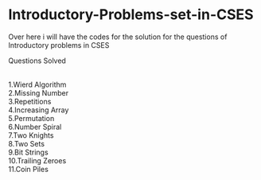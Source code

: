 # Introductory-Problems-set-in-CSES
Over here i will have the codes for the solution for the questions of Introductory problems in CSES

Questions Solved 

<br>1.Wierd Algorithm
<br>2.Missing Number
<br>3.Repetitions
<br>4.Increasing Array 
<br>5.Permutation 
<br>6.Number Spiral
<br>7.Two Knights
<br>8.Two Sets
<br>9.Bit Strings 
<br>10.Trailing Zeroes
<br>11.Coin Piles
